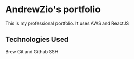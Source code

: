 # AndrewZio's portfolio

This is my professional portfolio. It uses AWS and ReactJS

## Technologies Used

Brew
Git and Github
SSH
